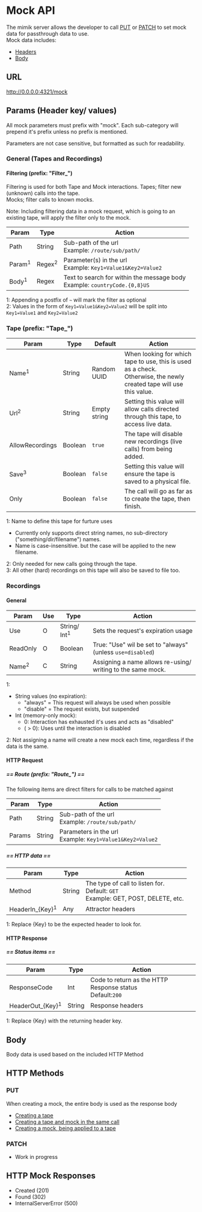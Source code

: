 # Mock API
The mimik server allows the developer to call [PUT](#put) or [PATCH](#patch) to set mock data for passthrough data to use.<br>
Mock data includes:
- [Headers](#params)
- [Body](#body)

## URL
http://0.0.0.0:4321/mock

## Params (Header key/ values)
All mock parameters must prefix with "mock".
Each sub-category will prepend it's prefix unless no prefix is mentioned.

Parameters are not case sensitive, but formatted as such for readability.

### General (Tapes and Recordings)
#### Filtering (prefix: "Filter_")
Filtering is used for both Tape and Mock interactions.
Tapes; filter new (unknown) calls into the tape.<br>
Mocks; filter calls to known mocks.<br>

Note: Including filtering data in a mock request, which is going to an existing tape, 
will apply the filter only to the mock.
<br>

| Param | Type   | Action |
|-------|--------|--------|
| Path  | String | Sub-path of the url<br> Example: `/route/sub/path/` |
| Param<sup>1</sup> | Regex<sup>2</sup> | Parameter(s) in the url<br> Example: `Key1=Value1&Key2=Value2` |
| Body<sup>1</sup> | Regex | Text to search for within the message body<br> Example: `countryCode.{0,8}US` |

1: Appending a postfix of `~` will mark the filter as optional<br>
2: Values in the form of `Key1=Value1&Key2=Value2` will be split into `Key1=Value1` and `Key2=Value2`

### Tape (prefix: "Tape_")
| Param            | Type    | Default | Action |
|------------------|---------|---------|--------|
| Name<sup>1</sup> | String  | Random UUID | When looking for which tape to use, this is used as a check. <br>Otherwise, the newly created tape will use this value.  |
| Url<sup>2</sup>  | String  | Empty string    | Setting this value will allow calls directed through this tape, to access live data. |
| AllowRecordings  | Boolean | `true`  | The tape will disable new recordings (live calls) from being added. |
| Save<sup>3</sup> | Boolean | `false` |Setting this value will ensure the tape is saved to a physical file. |
| Only             | Boolean | `false` | The call will go as far as to create the tape, then finish. |

1: Name to define this tape for furture uses<br>
  - Currently only supports direct string names, no sub-directory ("something/dir/filename") names.<br>
  - Name is case-insensitive. but the case will be applied to the new filename.<br>
  
2: Only needed for new calls going through the tape.<br>
3: All other (hard) recordings on this tape will also be saved to file too.

### Recordings
#### General
| Param        | Use | Type        | Action |
|--------------|-----|-------------|--------|
| Use          | O  | String/ Int<sup>1</sup> | Sets the request's expiration usage |
| ReadOnly     | O  | Boolean | True: "Use" wil be set to "always" (unless `use=disabled`) |
| Name<sup>2</sup> | C  | String | Assigning a name allows re-using/ writing to the same mock. | 

1:
- String values (no expiration):
  - "always" = This request will always be used when possible
  - "disable" = The request exists, but suspended
- Int (memory-only mock):
  - 0: Interaction has exhausted it's uses and acts as "disabled"
  - ( > 0): Uses until the interaction is disabled

2: Not assigning a name will create a new mock each time, regardless if the data is the same.

#### HTTP Request
##### == Route (prefix: "Route_") ==
The following items are direct filters for calls to be matched against 

| Param | Type   | Action |
|-------|--------|--------|
| Path  | String | Sub-path of the url<br> Example: `/route/sub/path/` |
| Params | String | Parameters in the url<br> Example: `Key1=Value1&Key2=Value2` |

##### == HTTP data ==
| Param        | Type        | Action |
|--------------|-------------|--------|
| Method       | String | The type of call to listen for.<br>Default: `GET`<br> Example: GET, POST, DELETE, etc. |
| HeaderIn_{Key}<sup>1</sup> | Any | Attractor headers |

1: Replace {Key} to be the expected header to look for.

#### HTTP Response
##### == Status items ==
| Param                       | Type   | Action |
|-----------------------------|--------|--------|
| ResponseCode                | Int    | Code to return as the HTTP Response status <br>Default:`200` |
| HeaderOut_{Key}<sup>1</sup> | String | Response headers |

1: Replace {Key} with the returning header key.

## Body
Body data is used based on the included HTTP Method

## HTTP Methods
### PUT
When creating a mock, the entire body is used as the response body
- [Creating a tape](examples.md#basic_createtape)
- [Creating a tape and mock in the same call](examples.md#basic_apply)
- [Creating a mock, being applied to a tape](examples.md#basic_retrieve)

### PATCH
- Work in progress

## HTTP Mock Responses
- Created (201)
- Found (302)
- InternalServerError (500)
